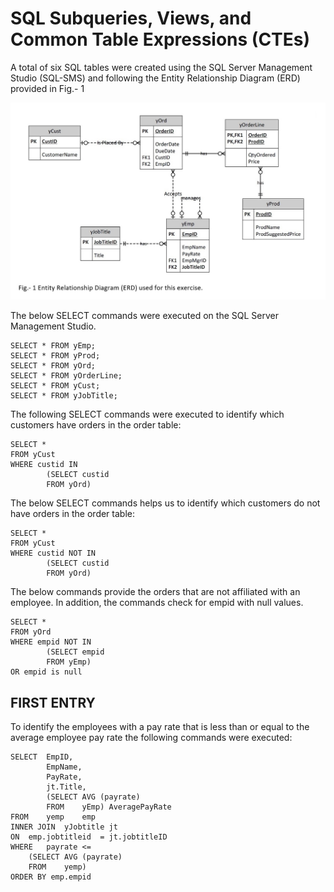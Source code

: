 # SQL Subqueries, Views, and Common Table Expressions (CTEs)


A total of six SQL tables were created using the SQL Server Management Studio (SQL-SMS) and following the Entity Relationship Diagram (ERD) provided in Fig.- 1

![image](ERD-Mod-10-002.jpg)

The below SELECT commands were executed on the SQL Server Management Studio.

```
SELECT * FROM yEmp; 
SELECT * FROM yProd; 
SELECT * FROM yOrd; 
SELECT * FROM yOrderLine; 
SELECT * FROM yCust; 
SELECT * FROM yJobTitle;
```

The following SELECT commands were executed to identify which customers have orders in the order table:

```
SELECT * 
FROM yCust 
WHERE custid IN 
        (SELECT custid 
        FROM yOrd)
```

The below SELECT commands helps us to identify which customers do not have orders in the order table:

```
SELECT * 
FROM yCust 
WHERE custid NOT IN 
        (SELECT custid 
        FROM yOrd)
```

The below commands provide the orders that are not affiliated with an employee. In addition, the commands check for empid with null values.

```
SELECT * 
FROM yOrd 
WHERE empid NOT IN 
        (SELECT empid 
        FROM yEmp) 
OR empid is null
```

## FIRST ENTRY
To identify the employees with a pay rate that is less than or equal to the average employee pay rate the following commands were executed:

```
SELECT	EmpID,
		EmpName,
		PayRate,
		jt.Title,
		(SELECT AVG (payrate)
		FROM	yEmp) AveragePayRate
FROM	yemp	emp
INNER JOIN  yJobtitle jt
ON	emp.jobtitleid	= jt.jobtitleID
WHERE	payrate <= 
	(SELECT AVG (payrate)
	FROM	yemp)
ORDER BY emp.empid
```
